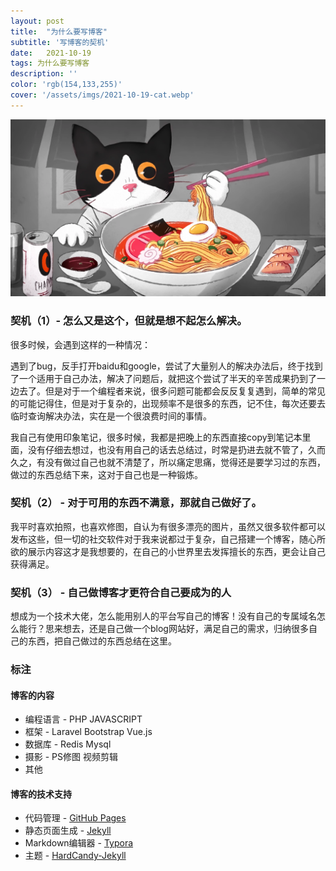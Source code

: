 ```yaml
---
layout: post
title:  "为什么要写博客"
subtitle: '写博客的契机'
date:   2021-10-19
tags: 为什么要写博客
description: ''
color: 'rgb(154,133,255)'
cover: '/assets/imgs/2021-10-19-cat.webp'
---
```


![cat](/assets/imgs/2021-10-19-cat.webp)

### 契机（1）- 怎么又是这个，但就是想不起怎么解决。

很多时候，会遇到这样的一种情况：

遇到了bug，反手打开baidu和google，尝试了大量别人的解决办法后，终于找到了一个适用于自己办法，解决了问题后，就把这个尝试了半天的辛苦成果扔到了一边去了。但是对于一个编程者来说，很多问题可能都会反反复复遇到，简单的常见的可能记得住，但是对于复杂的，出现频率不是很多的东西，记不住，每次还要去临时查询解决办法，实在是一个很浪费时间的事情。

我自己有使用印象笔记，很多时候，我都是把晚上的东西直接copy到笔记本里面，没有仔细去想过，也没有用自己的话去总结过，时常是扔进去就不管了，久而久之，有没有做过自己也就不清楚了，所以痛定思痛，觉得还是要学习过的东西，做过的东西总结下来，这对于自己也是一种锻炼。

### 契机（2） - 对于可用的东西不满意，那就自己做好了。

我平时喜欢拍照，也喜欢修图，自认为有很多漂亮的图片，虽然又很多软件都可以发布这些，但一切的社交软件对于我来说都过于复杂，自己搭建一个博客，随心所欲的展示内容这才是我想要的，在自己的小世界里去发挥擅长的东西，更会让自己获得满足。

### 契机（3） - 自己做博客才更符合自己要成为的人

想成为一个技术大佬，怎么能用别人的平台写自己的博客！没有自己的专属域名怎么能行？思来想去，还是自己做一个blog网站好，满足自己的需求，归纳很多自己的东西，把自己做过的东西总结在这里。

### 标注

#### 博客的内容

- 编程语言 - PHP JAVASCRIPT  
- 框架 - Laravel Bootstrap Vue.js
- 数据库 - Redis Mysql
- 摄影 - PS修图 视频剪辑
- 其他

#### 博客的技术支持

- 代码管理 - [GitHub Pages][GitHub-Pages]
- 静态页面生成 - [Jekyll] 
- Markdown编辑器 - [Typora]
- 主题 - [HardCandy-Jekyll]

[GitHub-Pages]: https://docs.github.com/en/pages/getting-started-with-github-pages/about-github-pages
[Jekyll]: https://www.jekyll.com.cn/docs/
[Typora]: https://typora.io/
[HardCandy-Jekyll]: https://github.com/kyoapps-kyo/HardCandy-Jekyll

